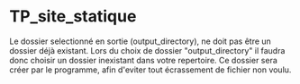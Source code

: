 # TP_site_statique
Le dossier selectionné en sortie (output_directory), ne doit pas être un dossier déjà existant. Lors du choix de dossier "output_directory" il faudra donc choisir un dossier inexistant dans votre repertoire. Ce dossier sera créer par le programme, afin d'eviter tout écrassement de fichier non voulu.
  